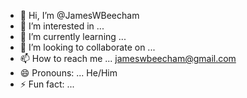 - 👋 Hi, I’m @JamesWBeecham
- 👀 I’m interested in ...
- 🌱 I’m currently learning ...
- 💞️ I’m looking to collaborate on ...
- 📫 How to reach me ... jameswbeecham@gmail.com
- 😄 Pronouns: ... He/Him
- ⚡ Fun fact: ...

<!---
JamesWBeecham/JamesWBeecham is a ✨ special ✨ repository because its `README.md` (this file) appears on your GitHub profile.
You can click the Preview link to take a look at your changes.
--->

